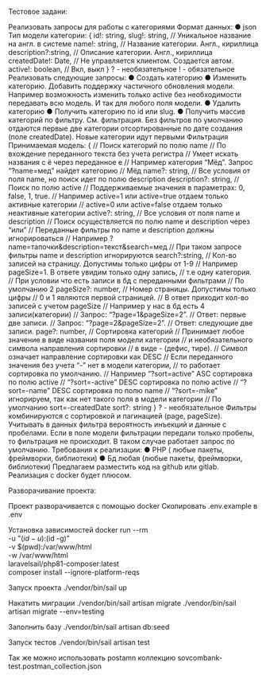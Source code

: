 Тестовое задани:

Реализовать запросы для работы с категориями
Формат данных:
● json
Тип модели категории:
{
id!: string,
slug!: string, // Уникальное название на англ. в системе
name!: string, // Название категории. Англ., кириллица
description?:string, // Описание категории. Англ., кириллица
createdDate!: Date, // Не управляется клиентом. Создается автом.
active!: boolean, // Вкл, выкл
}
? - необязательное
! - обязательное
Реализовать следующие запросы:
● Создать категорию
● Изменить категорию. Добавить поддержку частичного обновления
модели. Например возможность изменить только active без
необходимости передавать всю модель. И так для любого поля модели.
● Удалить категорию
● Получить категорию по id или slug.
● Получить массив категорий по фильтру. См. фильтрация. Без фильтров
по умолчанию отдаются первые две категории отсортированные по дате
создания (поле createdDate). Новые категории идут первыми
Фильтрация
Принимаемая модель:
{
// Поиск категорий по полю name
// По вхождение переданного текста без учета регистра
// Умеет искать названия с ё через переданное е
// Например категория “Мёд”. Запрос “?name=мед” найдет категорию
// Мёд
name?: string,
// Все условия от поля name, но поиск идет по полю description
description?: string,
// Поиск по полю active
// Поддерживаемые значения в параметрах: 0, false, 1, true.
// Например active=1 или active=true отдаем только активные категории
// active=0 или active=false отдаем только неактивные категории
active?: string,
// Все условия от поля name и description
// Поиск осуществляется по полю name и description через “или”
// Переданные фильтры по name и description должны игнорироваться
// Например ?name=тапочки&description=текст&search=мед
// При таком запросе фильтры name и description игнорируются
search?:string,
// Кол-во записей на страницу. Допустимы только цифры от 1-9
// Например pageSize=1. В ответе увидим только одну запись,
// т.е одну категория.
// При условии что есть записи в бд с переданными фильтрами
// По умолчанию 2
pageSize?: number,
// Номер страницы. Допустимы только цифры
// 0 и 1 являются первой страницей.
// В ответ приходит кол-во записей с учетом pageSize
// Например у нас в бд есть 4 записи(категории)
// Запрос: “?page=1&pageSize=2”.
// Ответ: первые две записи.
// Запрос: “?page=2&pageSize=2”.
// Ответ: следующие две записи.
page?: number,
// Сортировка категорий
// Принимает любое значение в виде названия поля модели категории
// и необязательного символа направления сортировки
// в виде - (дефис, тире).
// Символ означает направление сортировки как DESC
// Если переданного значения без учета “-” нет в модели категории,
// то работает сортировка по умолчанию.
// Например “?sort=active” ASC сортировка по полю active
// “?sort=-active” DESC сортировка по полю active
// “?sort=-name” DESC сортировка по полю name
// “?sort=-mike” игнорируем, так как нет такого поля в модели категории
// По умолчанию sort=-createdDate
sort?: string
}
? - необязательное
Фильтры комбинируются с сортировкой и пагинацией (page, pageSize).
Учитывать в данных фильтра вероятность инъекций и данные с пробелами.
Если в поле модели фильтрации передали только пробелы, то фильтрация не
происходит. В таком случае работает запрос по умолчанию.
Требования к реализации:
● PHP ( любые пакеты, фреймворки, библиотеки)
● Бд любая (любые пакеты, фреймворки, библиотеки)
Предлагаем разместить код на github или gitlab.
Реализация c docker будет плюсом.

Разворачивание проекта:

Проект разворачивается с помощью docker
Скопировать .env.example в .env

Установка зависимостей
docker run --rm \
    -u "$(id -u):$(id -g)" \
    -v $(pwd):/var/www/html \
    -w /var/www/html \
    laravelsail/php81-composer:latest \
    composer install --ignore-platform-reqs
    
Запуск проекта
./vendor/bin/sail up

Накатить миграции
./vendor/bin/sail artisan migrate
./vendor/bin/sail artisan migrate --env=testing

Заполнить базу
./vendor/bin/sail artisan db:seed

Запуск тестов
./vendor/bin/sail artisan test

Так же можно использовать postamn коллекцию sovcombank-test.postman_collection.json